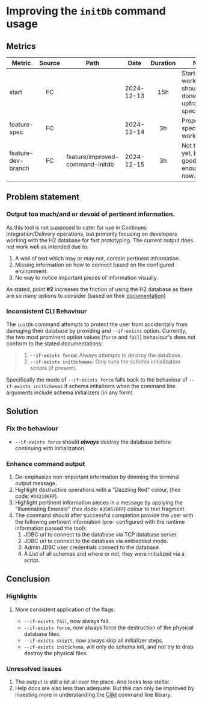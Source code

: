 # Improving the `initDb` command usage

## Metrics

| Metric             | Source | Path                            | Date       | Duration | Note                                                            |
|--------------------|:------:|---------------------------------|------------|:--------:|-----------------------------------------------------------------|
| start              |   FC   |                                 | 2024-12-13 |   15h    | Started to work, but should have done more upfront spec/design. |
| feature-spec       |   FC   |                                 | 2024-12-14 |    3h    | Proper spec/design work.                                        |
| feature-dev-branch |   FC   | feature/improved-command-initdb | 2024-12-15 |    3h    | Not there yet, but good enough for now.                         |

## Problem statement

### Output too much/and or devoid of pertinent information.

As this tool is not supposed to cater for use in Continues Integration/Delivery operations, but primarily focusing on
developers working with the H2 database for fast prototyping. The current output does not work well as intended due to:

1. A wall of text which may or may not, contain pertinent information.
2. Missing information on how to connect based on the configured environment.
3. No way to notice important pieces of information visually.

As stated, point **#2** increases the friction of using the H2 database as there are so many options to
consider (based on their [documentation](https://www.h2database.com/html/features.html))

### Inconsistent CLI Behaviour

The `initDb` command attempts to protect the user from accidentally from damaging their database by providing and
`--if-exists` option. Currently, the two most prominent option values (`force` and `fail`) behaviour's does not conform
to the stated documentations:

> 1. **`--if-exists force`:** Always attempts to destroy the database.
> 2. **`--if-exists initSchemas`:** Only runs the schema initialization scripts (if present).

Specifically the mode of `--if-exists force` falls back to the behaviour of `--if-exists initSchemas` if schema
initializers when the command line arguments include schema initializers (in any form)

## Solution

### Fix the behaviour

- `--if-exists force` should **_always_** destroy the database before continuing with initialization.

### Enhance command output

1. De-emphasize non-important information by dimming the terminal output message.
2. Highlight destructive operations with a "Dazzling Red" colour, (hex code: `#D42106FF`).
3. Highlight pertinent information pieces in a message by applying the "Illuminating Emerald" (hex dode: `#359570FF`)
   colour to text fragment.
4. The command should after successful completion provide the user with the following pertinent information (pre-
   configured with the runtime information passed the tool):
    1. JDBC url to connect to the database via TCP database server.
    2. JDBC url to connect to the database via embedded mode.
    3. Admin JDBC user credentials connect to the database.
    4. A List of all schemas and where or not, they were initialized via a script.

## Conclusion

### Highlights

1. More consistent application of the flags:

    - `--if-exists fail`, now always fail.
    - `--if-exists force`, now always force the destruction of the physical database files.
    - `--if-exists skipIt`, now always skip all initializer steps.
    - `--if-exists initSchema`, will only do schema init, and not try to drop destroy the physical files.

### Unresolved Issues

1. The output is still a bit all over the place. And looks less stellar.
2. Help docs are also less than adequate. But this can only be improved by investing more in understanding
   the [Clikt](https://github.com/ajalt/clikt) command line library.

